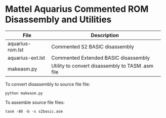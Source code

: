 # Mattel Aquarius Commented ROM Disassembly and Utilities

| File             | Description                                      |
| -----------      | -------------------------------------------------|
| aquarius-rom.lst | Commented S2 BASIC disassembly                   |
| aquarius-ext.lst | Commented Extended BASIC disassembly             |
| makeasm.py       | Utility to convert disassembly to TASM .asm file |

To convert disassembly to source file file:

    python makeasm.py

To assemble source file files:

    tasm -80 -b -s s2basic.asm
